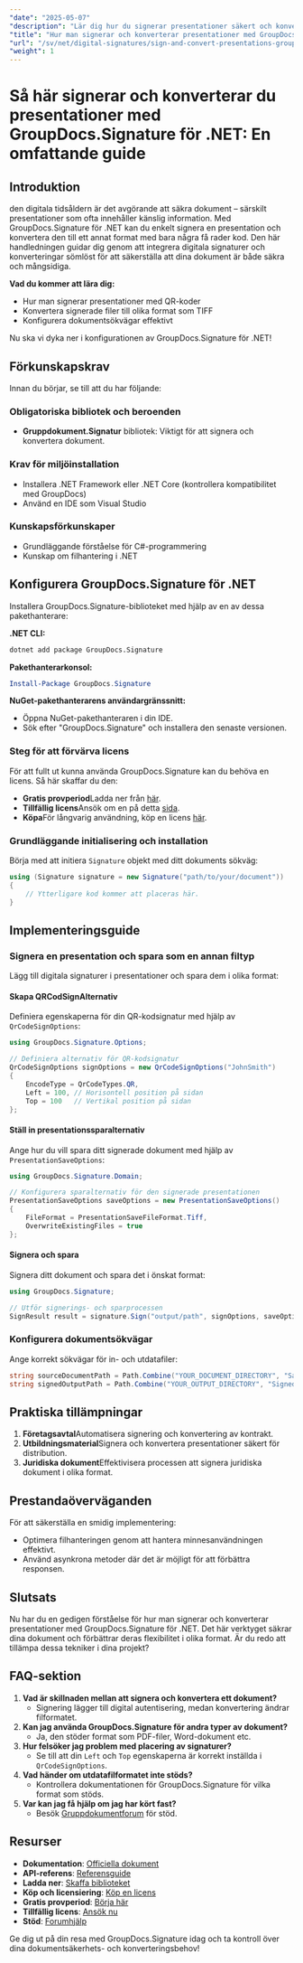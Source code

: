 ```yaml
---
"date": "2025-05-07"
"description": "Lär dig hur du signerar presentationer säkert och konverterar dem med GroupDocs.Signature för .NET. Den här guiden behandlar QR-kodsignering, filkonvertering och konfiguration av dokumentsökvägar."
"title": "Hur man signerar och konverterar presentationer med GroupDocs.Signature för .NET – en omfattande guide"
"url": "/sv/net/digital-signatures/sign-and-convert-presentations-groupdocs-signature-net/"
"weight": 1
---
```


# Så här signerar och konverterar du presentationer med GroupDocs.Signature för .NET: En omfattande guide

## Introduktion

den digitala tidsåldern är det avgörande att säkra dokument – särskilt presentationer som ofta innehåller känslig information. Med GroupDocs.Signature för .NET kan du enkelt signera en presentation och konvertera den till ett annat format med bara några få rader kod. Den här handledningen guidar dig genom att integrera digitala signaturer och konverteringar sömlöst för att säkerställa att dina dokument är både säkra och mångsidiga.

**Vad du kommer att lära dig:**
- Hur man signerar presentationer med QR-koder
- Konvertera signerade filer till olika format som TIFF
- Konfigurera dokumentsökvägar effektivt

Nu ska vi dyka ner i konfigurationen av GroupDocs.Signature för .NET!

## Förkunskapskrav

Innan du börjar, se till att du har följande:

### Obligatoriska bibliotek och beroenden
- **Gruppdokument.Signatur** bibliotek: Viktigt för att signera och konvertera dokument.
  
### Krav för miljöinstallation
- Installera .NET Framework eller .NET Core (kontrollera kompatibilitet med GroupDocs)
- Använd en IDE som Visual Studio

### Kunskapsförkunskaper
- Grundläggande förståelse för C#-programmering
- Kunskap om filhantering i .NET

## Konfigurera GroupDocs.Signature för .NET

Installera GroupDocs.Signature-biblioteket med hjälp av en av dessa pakethanterare:

**.NET CLI:**
```bash
dotnet add package GroupDocs.Signature
```

**Pakethanterarkonsol:**
```powershell
Install-Package GroupDocs.Signature
```

**NuGet-pakethanterarens användargränssnitt:**
- Öppna NuGet-pakethanteraren i din IDE.
- Sök efter "GroupDocs.Signature" och installera den senaste versionen.

### Steg för att förvärva licens

För att fullt ut kunna använda GroupDocs.Signature kan du behöva en licens. Så här skaffar du den:
- **Gratis provperiod**Ladda ner från [här](https://releases.groupdocs.com/signature/net/).
- **Tillfällig licens**Ansök om en på detta [sida](https://purchase.groupdocs.com/temporary-license/).
- **Köpa**För långvarig användning, köp en licens [här](https://purchase.groupdocs.com/buy).

### Grundläggande initialisering och installation

Börja med att initiera `Signature` objekt med ditt dokuments sökväg:

```csharp
using (Signature signature = new Signature("path/to/your/document"))
{
    // Ytterligare kod kommer att placeras här.
}
```

## Implementeringsguide

### Signera en presentation och spara som en annan filtyp

Lägg till digitala signaturer i presentationer och spara dem i olika format:

#### Skapa QRCodSignAlternativ
Definiera egenskaperna för din QR-kodsignatur med hjälp av `QrCodeSignOptions`:

```csharp
using GroupDocs.Signature.Options;

// Definiera alternativ för QR-kodsignatur
QrCodeSignOptions signOptions = new QrCodeSignOptions("JohnSmith")
{
    EncodeType = QrCodeTypes.QR,
    Left = 100, // Horisontell position på sidan
    Top = 100   // Vertikal position på sidan
};
```

#### Ställ in presentationssparalternativ
Ange hur du vill spara ditt signerade dokument med hjälp av `PresentationSaveOptions`:

```csharp
using GroupDocs.Signature.Domain;

// Konfigurera sparalternativ för den signerade presentationen
PresentationSaveOptions saveOptions = new PresentationSaveOptions()
{
    FileFormat = PresentationSaveFileFormat.Tiff,
    OverwriteExistingFiles = true
};
```

#### Signera och spara
Signera ditt dokument och spara det i önskat format:

```csharp
using GroupDocs.Signature;

// Utför signerings- och sparprocessen
SignResult result = signature.Sign("output/path", signOptions, saveOptions);
```

### Konfigurera dokumentsökvägar
Ange korrekt sökvägar för in- och utdatafiler:

```csharp
string sourceDocumentPath = Path.Combine("YOUR_DOCUMENT_DIRECTORY", "Sample_Document.docx");
string signedOutputPath = Path.Combine("YOUR_OUTPUT_DIRECTORY", "SignedDocuments", "Signed_Document.pdf");
```

## Praktiska tillämpningar
1. **Företagsavtal**Automatisera signering och konvertering av kontrakt.
2. **Utbildningsmaterial**Signera och konvertera presentationer säkert för distribution.
3. **Juridiska dokument**Effektivisera processen att signera juridiska dokument i olika format.

## Prestandaöverväganden
För att säkerställa en smidig implementering:
- Optimera filhanteringen genom att hantera minnesanvändningen effektivt.
- Använd asynkrona metoder där det är möjligt för att förbättra responsen.

## Slutsats
Nu har du en gedigen förståelse för hur man signerar och konverterar presentationer med GroupDocs.Signature för .NET. Det här verktyget säkrar dina dokument och förbättrar deras flexibilitet i olika format. Är du redo att tillämpa dessa tekniker i dina projekt?

## FAQ-sektion
1. **Vad är skillnaden mellan att signera och konvertera ett dokument?**
   - Signering lägger till digital autentisering, medan konvertering ändrar filformatet.
2. **Kan jag använda GroupDocs.Signature för andra typer av dokument?**
   - Ja, den stöder format som PDF-filer, Word-dokument etc.
3. **Hur felsöker jag problem med placering av signaturer?**
   - Se till att din `Left` och `Top` egenskaperna är korrekt inställda i `QrCodeSignOptions`.
4. **Vad händer om utdatafilformatet inte stöds?**
   - Kontrollera dokumentationen för GroupDocs.Signature för vilka format som stöds.
5. **Var kan jag få hjälp om jag har kört fast?**
   - Besök [Gruppdokumentforum](https://forum.groupdocs.com/c/signature/) för stöd.

## Resurser
- **Dokumentation**: [Officiella dokument](https://docs.groupdocs.com/signature/net/)
- **API-referens**: [Referensguide](https://reference.groupdocs.com/signature/net/)
- **Ladda ner**: [Skaffa biblioteket](https://releases.groupdocs.com/signature/net/)
- **Köp och licensiering**: [Köp en licens](https://purchase.groupdocs.com/buy)
- **Gratis provperiod**: [Börja här](https://releases.groupdocs.com/signature/net/)
- **Tillfällig licens**: [Ansök nu](https://purchase.groupdocs.com/temporary-license/)
- **Stöd**: [Forumhjälp](https://forum.groupdocs.com/c/signature/)

Ge dig ut på din resa med GroupDocs.Signature idag och ta kontroll över dina dokumentsäkerhets- och konverteringsbehov!